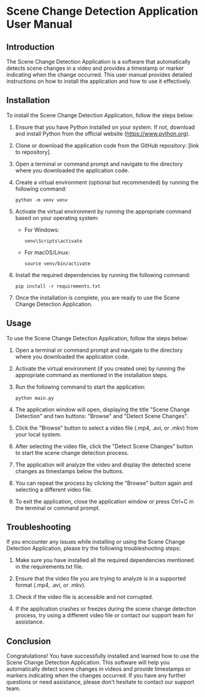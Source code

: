 # Scene Change Detection Application User Manual

## Introduction

The Scene Change Detection Application is a software that automatically detects scene changes in a video and provides a timestamp or marker indicating when the change occurred. This user manual provides detailed instructions on how to install the application and how to use it effectively.

## Installation

To install the Scene Change Detection Application, follow the steps below:

1. Ensure that you have Python installed on your system. If not, download and install Python from the official website (https://www.python.org).

2. Clone or download the application code from the GitHub repository: [link to repository].

3. Open a terminal or command prompt and navigate to the directory where you downloaded the application code.

4. Create a virtual environment (optional but recommended) by running the following command:

   ```
   python -m venv venv
   ```

5. Activate the virtual environment by running the appropriate command based on your operating system:

   - For Windows:

     ```
     venv\Scripts\activate
     ```

   - For macOS/Linux:

     ```
     source venv/bin/activate
     ```

6. Install the required dependencies by running the following command:

   ```
   pip install -r requirements.txt
   ```

7. Once the installation is complete, you are ready to use the Scene Change Detection Application.

## Usage

To use the Scene Change Detection Application, follow the steps below:

1. Open a terminal or command prompt and navigate to the directory where you downloaded the application code.

2. Activate the virtual environment (if you created one) by running the appropriate command as mentioned in the installation steps.

3. Run the following command to start the application:

   ```
   python main.py
   ```

4. The application window will open, displaying the title "Scene Change Detection" and two buttons: "Browse" and "Detect Scene Changes".

5. Click the "Browse" button to select a video file (.mp4, .avi, or .mkv) from your local system.

6. After selecting the video file, click the "Detect Scene Changes" button to start the scene change detection process.

7. The application will analyze the video and display the detected scene changes as timestamps below the buttons.

8. You can repeat the process by clicking the "Browse" button again and selecting a different video file.

9. To exit the application, close the application window or press Ctrl+C in the terminal or command prompt.

## Troubleshooting

If you encounter any issues while installing or using the Scene Change Detection Application, please try the following troubleshooting steps:

1. Make sure you have installed all the required dependencies mentioned in the requirements.txt file.

2. Ensure that the video file you are trying to analyze is in a supported format (.mp4, .avi, or .mkv).

3. Check if the video file is accessible and not corrupted.

4. If the application crashes or freezes during the scene change detection process, try using a different video file or contact our support team for assistance.

## Conclusion

Congratulations! You have successfully installed and learned how to use the Scene Change Detection Application. This software will help you automatically detect scene changes in videos and provide timestamps or markers indicating when the changes occurred. If you have any further questions or need assistance, please don't hesitate to contact our support team.